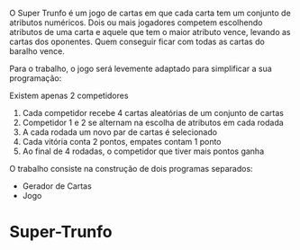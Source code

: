 O Super Trunfo é um jogo de cartas em que cada carta tem um conjunto de atributos numéricos.
Dois ou mais jogadores competem escolhendo atributos de uma carta e aquele que tem o maior
atributo vence, levando as cartas dos oponentes. Quem conseguir ficar com todas as cartas do
baralho vence.

Para o trabalho, o jogo será levemente adaptado para simplificar a sua programação:

Existem apenas 2 competidores

1. Cada competidor recebe 4 cartas aleatórias de um conjunto de cartas
2. Competidor 1 e 2 se alternam na escolha de atributos em cada rodada
3. A cada rodada um novo par de cartas é selecionado
4. Cada vitória conta 2 pontos, empates contam 1 ponto
5. Ao final de 4 rodadas, o competidor que tiver mais pontos ganha

O trabalho consiste na construção de dois programas separados:

* Gerador de Cartas
* Jogo
# Super-Trunfo
